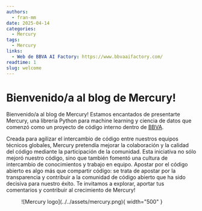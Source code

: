 ```yaml
---
authors:
  - fran-mm
date: 2025-04-14
categories:
  - Mercury
tags:
  - Mercury
links:
  - Web de BBVA AI Factory: https://www.bbvaaifactory.com/
readtime: 1
slug: welcome
---
```


# Bienvenido/a al blog de Mercury!

Bienvenido/a al blog de Mercury! Estamos encantados de presentarte Mercury, una librería Python para machine learning y ciencia de datos que comenzó como un proyecto de código interno dentro de [BBVA](https://www.bbva.es/es/).

<!-- more -->

Creada para agilizar el intercambio de código entre nuestros equipos técnicos globales, Mercury pretendía mejorar la colaboración y la calidad del código mediante la participación de la comunidad. Esta iniciativa no sólo mejoró nuestro código, sino que también fomentó una cultura de intercambio de conocimientos y trabajo en equipo. Apostar por el código abierto es algo más que compartir código: se trata de apostar por la transparencia y contribuir a la comunidad de código abierto que ha sido decisiva para nuestro éxito. Te invitamos a explorar, aportar tus comentarios y contribuir al crecimiento de Mercury!

<figure markdown="span">
  ![Mercury logo](../../assets/mercury.png){ width="500" }
</figure>